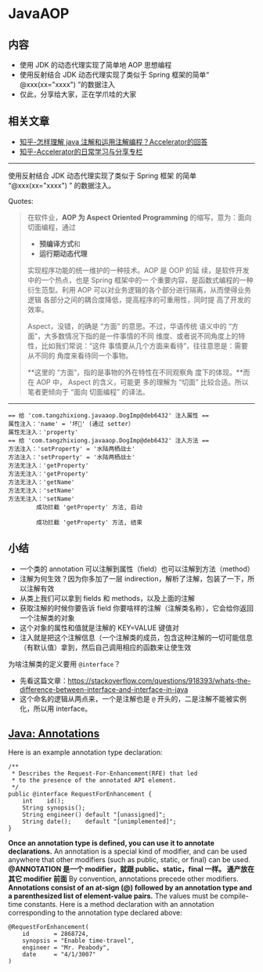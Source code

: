 # JavaAOP

## 内容

-   使用 JDK 的动态代理实现了简单地 AOP 思想编程
-   使用反射结合 JDK 动态代理实现了类似于 Spring
    框架的简单“ @xxx(xx="xxxx") ”的数据注入
-   仅此，分享给大家，正在学爪哇的大家

## 相关文章

-   [知乎-怎样理解 java 注解和运用注解编程？Accelerator的回答](https://www.zhihu.com/question/47449512/answer/106034220)
-   [知乎-Accelerator的日常学习与分享专栏](https://zhuanlan.zhihu.com/Accelerator)

---

使用反射结合 JDK 动态代理实现了类似于 Spring 框架
的简单 “@xxx(xx="xxxx") ” 的数据注入。

Quotes:

>   在软件业，**AOP 为 Aspect Oriented Programming**
>   的缩写，意为：面向切面编程，通过
>   
>   -   **预编译方式**和
>   -   **运行期动态代理**
>   
>   实现程序功能的统一维护的一种技术。AOP 是 OOP 的延
>   续，是软件开发中的一个热点，也是 Spring 框架中的一
>   个重要内容，是函数式编程的一种衍生范型。利用 AOP
>   可以对业务逻辑的各个部分进行隔离，从而使得业务逻辑
>   各部分之间的耦合度降低，提高程序的可重用性，同时提
>   高了开发的效率。
>   
>   Aspect，没错，的确是 “方面” 的意思。不过，华语传统
>   语义中的 “方面”，大多数情况下指的是一件事情的不同
>   维度、或者说不同角度上的特性，比如我们常说：“这件
>   事情要从几个方面来看待”，往往意思是：需要从不同的
>   角度来看待同一个事物。
>   
>   **这里的 “方面”，指的是事物的外在特性在不同观察角
>   度下的体现。**而在 AOP 中， Aspect 的含义，可能更
>   多的理解为 “切面” 比较合适。所以笔者更倾向于 “面向
>   切面编程” 的译法。

---

```
== 给 'com.tangzhixiong.javaaop.DogImp@deb6432' 注入属性 ==
属性注入：'name' = '坏🐶' (通过 setter）
属性无注入：'property'
== 给 'com.tangzhixiong.javaaop.DogImp@deb6432' 注入方法 ==
方法注入：'setProperty' = '水陆两栖战士'
方法注入：'setProperty' = '水陆两栖战士'
方法无注入：'getProperty'
方法无注入：'getProperty'
方法无注入：'getName'
方法无注入：'setName'
方法无注入：'setName'
		成功拦截 'getProperty' 方法, 启动 

		成功拦截 'getProperty' 方法, 结束 
```

## 小结

-   一个类的 annotation 可以注解到属性（field）也可以注解到方法（method）
-   注解为何生效？因为你多加了一层 indirection，解析了注解，包装了一下，所以注解有效
-   从类上我们可以拿到 fields 和 methods，以及上面的注解
-   获取注解的时候你要告诉 field 你要啥样的注解（注解类名称），它会给你返回一个注解类的对象
-   这个对象的属性和值就是注解的 KEY=VALUE 键值对
-   注入就是把这个注解信息（一个注解类的成员，包含这种注解的一切可能信息（有默认值）拿到，然后自己调用相应的函数来让使生效

为啥注解类的定义要用 `@interface`？

-   先看这篇文章：https://stackoverflow.com/questions/918393/whats-the-difference-between-interface-and-interface-in-java
-   这个命名的逻辑从两点来，一个是注解也是 `@` 开头的，二是注解不能被实例化，所以用 interface。

## [Java: Annotations](http://docs.oracle.com/javase/1.5.0/docs/guide/language/annotations.html)

Here is an example annotation type declaration:

    /**
     * Describes the Request-For-Enhancement(RFE) that led
     * to the presence of the annotated API element.
     */
    public @interface RequestForEnhancement {
        int    id();
        String synopsis();
        String engineer() default "[unassigned]"; 
        String date();    default "[unimplemented]"; 
    }

**Once an annotation type is defined, you can use
it to annotate declarations.** An annotation is a
special kind of modifier, and can be used anywhere
that other modifiers (such as public, static, or
final) can be used. 
**@ANNOTATION 是一个 modifier，就跟 public、static，final 一样。
通产放在其它 modifier 前面**
By convention, annotations precede other modifiers. 
**Annotations consist of an
at-sign (@) followed by an annotation type and a
parenthesized list of element-value pairs.** The
values must be compile-time constants. Here is a
method declaration with an annotation
corresponding to the annotation type declared
above:

    @RequestForEnhancement(
        id       = 2868724,
        synopsis = "Enable time-travel",
        engineer = "Mr. Peabody",
        date     = "4/1/3007"
    )
